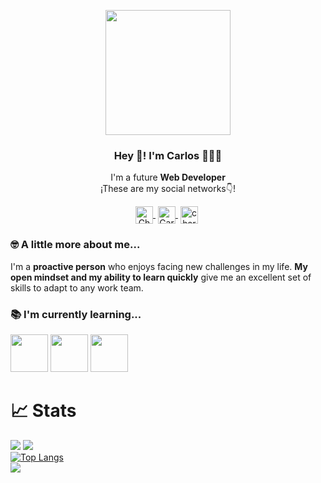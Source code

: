 <p align="center" width="300">
    <img align="center" width="200" src="https://user-images.githubusercontent.com/49783285/211534138-b9078b76-c5ce-4b94-81dd-b3012525d37a.jpeg"/>
    <h3 align="center">Hey 👋! I'm Carlos 👨🏻‍💻</h3>
 </p>
 
 <p align="center">I'm a future <strong>Web Developer</strong> <br />¡These are my social networks👇!</p>
 
 <p align="center">
  <a href="https://twitter.com/Charlsef23/" target="blank" style="margin-right: 4px">
    <img align="center" src="https://user-images.githubusercontent.com/49783285/211606076-36257bc0-982f-4146-9b35-54f3f92fa49d.svg" alt="Charlsef23" height="28px" width="28px">
  </a>
  <a href="https://www.linkedin.com/in/carlosestevefernández/" target="blank" style='margin-right:4px'>
     <img align="center" src="https://cdn.jsdelivr.net/npm/simple-icons@3.0.1/icons/linkedin.svg" alt="Carlos Esteve Fernández" height="28px" width="28px" />
   </a>
    <a href="https://www.instagram.com/charlsef23/" target="blank" style='margin-right:4px'>
     <img align="center" src="https://cdn.jsdelivr.net/npm/simple-icons@3.13.0/icons/instagram.svg" alt="charlsef23" height="28px" width="28px" />
   </a>
 </p>
 
 ### 🤓 A little more about me...
 
 <p>I'm a <strong>proactive person</strong> who enjoys facing new challenges in my life. <strong>My open mindset and my ability to learn quickly</strong> give me an excellent set of skills to adapt to any work team.</p>
 
 ### 📚 I'm currently learning...
 
  <a href="https://developer.mozilla.org/es/docs/Web/HTML" title="HTML"><img width="60" src="https://user-images.githubusercontent.com/109598200/196561046-fd179b77-4145-4550-9a00-04f902f7fa67.png" /></a>
 <a href="https://developer.mozilla.org/es/docs/Web/CSS" title="CSS"><img width="60" src="https://user-images.githubusercontent.com/109598200/196561179-ab5e23a8-19ca-4555-a8fe-c800c89836f9.png" /></a>
 <a href="https://www.javascript.com/" title="JavaScript"><img width="60" src="https://user-images.githubusercontent.com/109598200/196561215-d51e1c92-dcdd-4b62-b3cb-5568be5ee3e0.png" /></a>
 
 # 📈 Stats

<img
  src="https://github-readme-stats.vercel.app/api?username=charlsef23&show_icons=true&theme=react&&hide_border=true"
/>
<img
  src="https://github-readme-streak-stats.herokuapp.com/?user=charlsef23&&theme=react&&hide_border=true"
/>
<br/>
[![Top Langs](https://github-readme-stats.vercel.app/api/top-langs/?username=charlsef23&layout)](https://github.com/charlsef23/github-readme-stats)
<br/>
![](https://komarev.com/ghpvc/?username=charlsef23)

  
 


